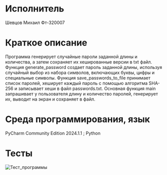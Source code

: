 # Исполнитель
Шевцов Михаил Фт-320007

# Краткое описание
Программа генерирует случайные пароли заданной длины и количества, а затем сохраняет их хешированные версии в txt файл. Функция generate_password создает пароль заданной длины, используя случайный выбор из набора символов, включающих буквы, цифры и специальные символы. Функция save_passwords_to_file принимает список паролей, хеширует каждый пароль с помощью алгоритма SHA-256 и записывает хеши в файл passwords.txt. Основная функция main запрашивает у пользователя длину и количество паролей, генерирует их, выводит на экран и сохраняет в файл.

# Среда программирования, язык
PyCharm Community Edition 2024.1.1 ; Python

# Тесты

![Тест_программы](photo_2023-12-19_12-55-30.jpg)

